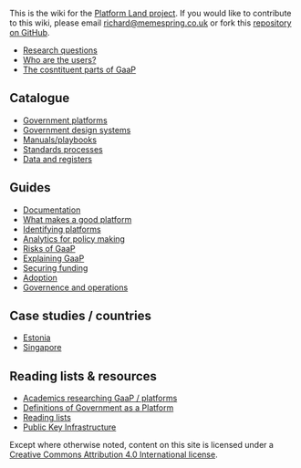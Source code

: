 <!-- TITLE: Welcome to the Platform Land Wiki -->

This is the wiki for the [Platform Land project](https://www.platformland.org). If you would like to contribute to this wiki, please email [richard@memespring.co.uk](mailto:richard@memespring.co.uk) or fork this [repository on GitHub](https://github.com/memespring/wiki-platformland-content).

* [Research questions](research-questions)
* [Who are the users?](users)
* [The cosntituent parts of GaaP](components)

## Catalogue
* [Government platforms](government-platforms)
* [Government design systems](government-design-systems)
* [Manuals/playbooks](government-manuals-and-playbooks)
* [Standards processes](standards)
* [Data and registers](registers)



## Guides
* [Documentation](documentation)
* [What makes a good platform](good-platforms)
* [Identifying platforms](identifying-platforms)
* [Analytics for policy making](analytics-policy)
* [Risks of GaaP](risks)
* [Explaining GaaP](explaining)
* [Securing funding](funding)
* [Adoption](adoption)
* [Governence and operations](governence)

## Case studies / countries
* [Estonia](estonia)
* [Singapore](singapore)

## Reading lists & resources
* [Academics researching GaaP / platforms](researchers)
* [Definitions of Government as a Platform](definitions-gaap)
* [Reading lists](reading-lists)
* [Public Key Infrastructure](pki)

Except where otherwise noted, content on this site is licensed under a [Creative Commons Attribution 4.0 International license](https://creativecommons.org/licenses/by-nc/4.0/).
